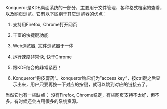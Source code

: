 Konqueror是KDE桌面系统的一部分，主要用于文件管理、各种格式档案的查看，以及网页浏览。它有以下区别于其它浏览器的优点：

1. 支持用Firefox, Chrome打开网页

2. 丰富的快捷键功能

3. Web浏览器, 文件浏览器于一体

4. 运行速度非常快, 快于Chrome

5. 跟KDE结合的非常紧密！

6. Konqueror“狗皮膏药”。konqueror称它们为”access key”，按ctrl键之后显示出来，用户只要再按一下对应的按键，就可以跳到对应的链接去了。

当然它也有一些缺点： 没有Firefox, Chrome稳定，有些网页支持不太好，但不多。有时候还会占用很多的系统资源。
